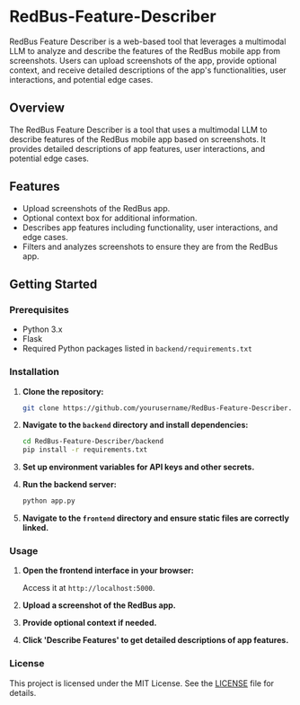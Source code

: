 # RedBus-Feature-Describer
RedBus Feature Describer is a web-based tool that leverages a multimodal LLM to analyze and describe the features of the RedBus mobile app from screenshots. 
Users can upload screenshots of the app, provide optional context, and receive detailed descriptions of the app's functionalities, user interactions, and potential edge cases. 

## Overview

The RedBus Feature Describer is a tool that uses a multimodal LLM to describe features of the RedBus mobile app based on screenshots. It provides detailed descriptions of app features, user interactions, and potential edge cases.

## Features

- Upload screenshots of the RedBus app.
- Optional context box for additional information.
- Describes app features including functionality, user interactions, and edge cases.
- Filters and analyzes screenshots to ensure they are from the RedBus app.

## Getting Started

### Prerequisites

- Python 3.x
- Flask
- Required Python packages listed in `backend/requirements.txt`

### Installation

1. **Clone the repository:**

    ```bash
    git clone https://github.com/yourusername/RedBus-Feature-Describer.git
    ```

2. **Navigate to the `backend` directory and install dependencies:**

    ```bash
    cd RedBus-Feature-Describer/backend
    pip install -r requirements.txt
    ```

3. **Set up environment variables for API keys and other secrets.**

4. **Run the backend server:**

    ```bash
    python app.py
    ```

5. **Navigate to the `frontend` directory and ensure static files are correctly linked.**

### Usage

1. **Open the frontend interface in your browser:**

    Access it at `http://localhost:5000`.

2. **Upload a screenshot of the RedBus app.**

3. **Provide optional context if needed.**

4. **Click 'Describe Features' to get detailed descriptions of app features.**


### License

This project is licensed under the MIT License. See the [LICENSE](LICENSE) file for details.
